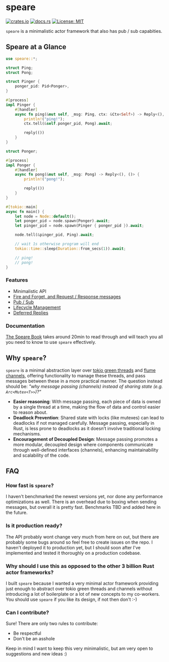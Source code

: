 # speare

[![crates.io](https://img.shields.io/crates/v/speare.svg)](https://crates.io/crates/speare)
[![docs.rs](https://docs.rs/speare/badge.svg)](https://docs.rs/speare)
[![License: MIT](https://img.shields.io/badge/License-MIT-yellow.svg)](https://opensource.org/licenses/MIT)

`speare` is a minimalistic actor framework that also has pub / sub capabities.

## Speare at a Glance
```rust
use speare::*;

struct Ping;
struct Pong;

struct Pinger {
    ponger_pid: Pid<Ponger>,
}

#[process]
impl Pinger {
    #[handler]
    async fn ping(&mut self, _msg: Ping, ctx: &Ctx<Self>) -> Reply<(), ()> {
        println!("ping!");
        ctx.tell(&self.ponger_pid, Pong).await;

        reply(())
    }
}

struct Ponger;

#[process]
impl Ponger {
    #[handler]
    async fn pong(&mut self, _msg: Pong) -> Reply<(), ()> {
        println!("pong!");

        reply(())
    }
}

#[tokio::main]
async fn main() {
    let node = Node::default();
    let ponger_pid = node.spawn(Ponger).await;
    let pinger_pid = node.spawn(Pinger { ponger_pid }).await;

    node.tell(&pinger_pid, Ping).await;

    // wait 1s otherwise program will end
    tokio::time::sleep(Duration::from_secs(1)).await;

    // ping!
    // pong!
}

```

### Features
- Minimalistic API
- [Fire and Forget, and Request / Response messages](https://vmenge.github.io/speare/handlers.html#message-passing-methods-tell-tell_in-and-ask)
- [Pub / Sub](https://vmenge.github.io/speare/pub_sub.html)
- [Lifecycle Management](https://vmenge.github.io/speare/lifecycle_management.html)
- [Deferred Replies](https://vmenge.github.io/speare/reply.html#deferring-replies)

### Documentation
[The Speare Book](https://vmenge.github.io/speare/) takes around 20min to read through and will teach you all you need to know to use `speare` effectively.

## Why `speare`?
`speare` is a minimal abstraction layer over [tokio green threads](https://tokio.rs/tokio/tutorial/spawning#tasks) and [flume channels](https://github.com/zesterer/flume), offering functionality to manage these threads, and pass messages between these in a more practical manner. The question instead should be: *"why message passing (channels) instead of sharing state (e.g. `Arc<Mutex<T>>`)?"*

- **Easier reasoning**: With message passing, each piece of data is owned by a single thread at a time, making the flow of data and control easier to reason about.
- **Deadlock Prevention**: Shared state with locks (like mutexes) can lead to deadlocks if not managed carefully. Message passing, especially in Rust, is less prone to deadlocks as it doesn’t involve traditional locking mechanisms.
- **Encouragement of Decoupled Design**: Message passing promotes a more modular, decoupled design where components communicate through well-defined interfaces (channels), enhancing maintainability and scalability of the code.

## FAQ
### How fast is `speare`?
I haven't benchmarked the newest versions yet, nor done any performance optimizations as well. There is an overhead due to boxing when sending messages, but overall it is pretty fast. Benchmarks TBD and added here in the future.

### Is it production ready?
The API probably wont change very much from here on out, but there are probably some bugs around so feel free to create issues on the repo. I haven't deployed it to production yet, but I should soon after I've implemented and tested it thoroughly on a production codebase.

### Why should I use this as opposed to the other 3 billion Rust actor frameworks?
I built `speare` because I wanted a very minimal actor framework providing just enough to abstract over tokio green threads and channels without introducing a lot of boilerplate or a lot of new concepts to my co-workers. You should use `speare` if you like its design, if not then don't :-)

### Can I contribute?
Sure! There are only two rules to contribute:

- Be respectful
- Don't be an asshole

Keep in mind I want to keep this very minimalistic, but am very open to suggestions and new ideas :)